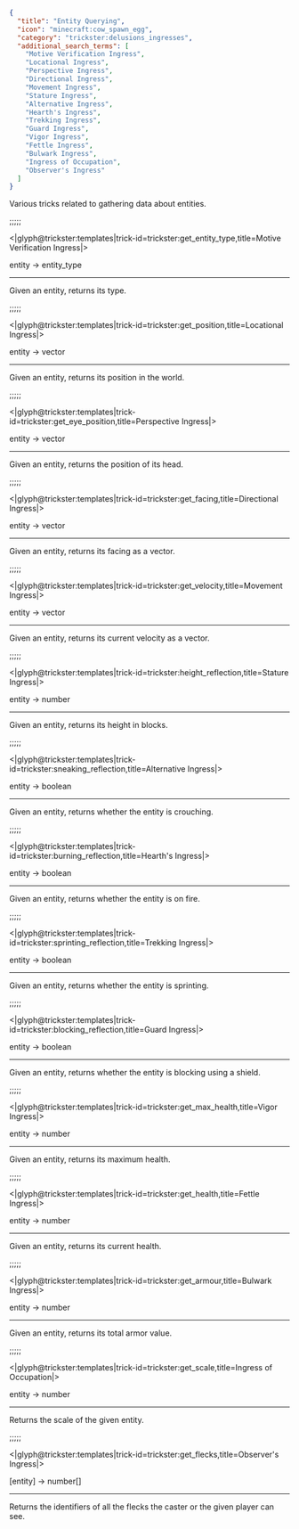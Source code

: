 ```json
{
  "title": "Entity Querying",
  "icon": "minecraft:cow_spawn_egg",
  "category": "trickster:delusions_ingresses",
  "additional_search_terms": [
    "Motive Verification Ingress",
    "Locational Ingress",
    "Perspective Ingress",
    "Directional Ingress",
    "Movement Ingress",
    "Stature Ingress",
    "Alternative Ingress",
    "Hearth's Ingress",
    "Trekking Ingress",
    "Guard Ingress",
    "Vigor Ingress",
    "Fettle Ingress",
    "Bulwark Ingress",
    "Ingress of Occupation",
    "Observer's Ingress"
  ]
}
```

Various tricks related to gathering data about entities.

;;;;;

<|glyph@trickster:templates|trick-id=trickster:get_entity_type,title=Motive Verification Ingress|>

entity -> entity_type

---

Given an entity, returns its type.

;;;;;

<|glyph@trickster:templates|trick-id=trickster:get_position,title=Locational Ingress|>

entity -> vector

---

Given an entity, returns its position in the world.

;;;;;

<|glyph@trickster:templates|trick-id=trickster:get_eye_position,title=Perspective Ingress|>

entity -> vector

---

Given an entity, returns the position of its head.

;;;;;

<|glyph@trickster:templates|trick-id=trickster:get_facing,title=Directional Ingress|>

entity -> vector

---

Given an entity, returns its facing as a vector.

;;;;;

<|glyph@trickster:templates|trick-id=trickster:get_velocity,title=Movement Ingress|>

entity -> vector

---

Given an entity, returns its current velocity as a vector.

;;;;;

<|glyph@trickster:templates|trick-id=trickster:height_reflection,title=Stature Ingress|>

entity -> number

---

Given an entity, returns its height in blocks.

;;;;;

<|glyph@trickster:templates|trick-id=trickster:sneaking_reflection,title=Alternative Ingress|>

entity -> boolean

---

Given an entity, returns whether the entity is crouching.

;;;;;

<|glyph@trickster:templates|trick-id=trickster:burning_reflection,title=Hearth's Ingress|>

entity -> boolean

---

Given an entity, returns whether the entity is on fire.

;;;;;

<|glyph@trickster:templates|trick-id=trickster:sprinting_reflection,title=Trekking Ingress|>

entity -> boolean

---

Given an entity, returns whether the entity is sprinting.

;;;;;

<|glyph@trickster:templates|trick-id=trickster:blocking_reflection,title=Guard Ingress|>

entity -> boolean

---

Given an entity, returns whether the entity is blocking using a shield.

;;;;;

<|glyph@trickster:templates|trick-id=trickster:get_max_health,title=Vigor Ingress|>

entity -> number

---

Given an entity, returns its maximum health.

;;;;;

<|glyph@trickster:templates|trick-id=trickster:get_health,title=Fettle Ingress|>

entity -> number

---

Given an entity, returns its current health.

;;;;;

<|glyph@trickster:templates|trick-id=trickster:get_armour,title=Bulwark Ingress|>

entity -> number

---

Given an entity, returns its total armor value.

;;;;;

<|glyph@trickster:templates|trick-id=trickster:get_scale,title=Ingress of Occupation|>

entity -> number

---

Returns the scale of the given entity.

;;;;;

<|glyph@trickster:templates|trick-id=trickster:get_flecks,title=Observer's Ingress|>

[entity] -> number[]

---

Returns the identifiers of all the flecks the caster or the given player can see.
